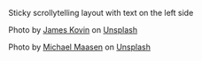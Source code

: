 Sticky scrollytelling layout with text on the left side

Photo by <a href="https://unsplash.com/@james2k?utm_source=unsplash&utm_medium=referral&utm_content=creditCopyText">James Kovin</a> on <a href="https://unsplash.com/s/photos/sound?utm_source=unsplash&utm_medium=referral&utm_content=creditCopyText">Unsplash</a>

Photo by <a href="https://unsplash.com/@mgmaasen?utm_source=unsplash&utm_medium=referral&utm_content=creditCopyText">Michael Maasen</a> on <a href="https://unsplash.com/s/photos/sound?utm_source=unsplash&utm_medium=referral&utm_content=creditCopyText">Unsplash</a>
  